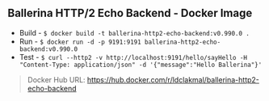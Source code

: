 ## Ballerina HTTP/2 Echo Backend - Docker Image

- Build - `$ docker build -t ballerina-http2-echo-backend:v0.990.0 .`
- Run - `$ docker run -d -p 9191:9191 ballerina-http2-echo-backend:v0.990.0`
- Test - `$ curl --http2 -v http://localhost:9191/hello/sayHello -H "Content-Type: application/json" -d '{"message":"Hello Ballerina"}'`

> Docker Hub URL: https://hub.docker.com/r/ldclakmal/ballerina-http2-echo-backend
